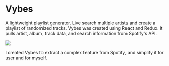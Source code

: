 # Vybes
A lightweight playlist generator. Live search multiple artists and create a
playlist of randomized tracks. Vybes was created using React and Redux. It pulls
artist, album, track data, and search information from Spotify's API.

![](./vybes.gif)

I created Vybes to extract a complex feature from Spotify, and simplify it for
user and for myself. 

